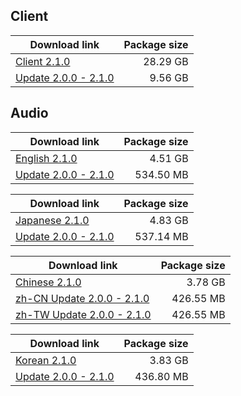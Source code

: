 ## Client

| Download link | Package size |
| ------------- | ------------:|
| [Client 2.1.0](https://autopatchos.starrails.com/client/download/20240315112058_ccCKIhL7nSrowkqT/PC/StarRail_2.1.0.zip) | 28.29 GB |    
| [Update 2.0.0 - 2.1.0](https://autopatchos.starrails.com/client/hkrpg_global/35/game_2.0.0_2.1.0_hdiff_KGdFk3qyvf4eYWCz.zip) | 9.56 GB |


## Audio

| Download link | Package size |
| ------------- | ------------:|
| [English 2.1.0](https://autopatchos.starrails.com/client/download/20240315112058_ccCKIhL7nSrowkqT/PC/English.zip) | 4.51 GB |
| [Update 2.0.0 - 2.1.0](https://autopatchos.starrails.com/client/hkrpg_global/35/en-us_2.0.0_2.1.0_hdiff_H9An1j0dDBS4MXzZ.zip) | 534.50 MB |

| Download link | Package size |
| ------------- | ------------:|
| [Japanese 2.1.0](https://autopatchos.starrails.com/client/download/20240315112058_ccCKIhL7nSrowkqT/PC/Japanese.zip) | 4.83 GB |
| [Update 2.0.0 - 2.1.0](https://autopatchos.starrails.com/client/hkrpg_global/35/ja-jp_2.0.0_2.1.0_hdiff_m4tcYvbVFShTAyKM.zip) | 537.14 MB |

| Download link | Package size |
| ------------- | ------------:|
| [Chinese 2.1.0](https://autopatchos.starrails.com/client/download/20240315112058_ccCKIhL7nSrowkqT/PC/Chinese.zip) | 3.78 GB |
| [zh-CN Update 2.0.0 - 2.1.0](https://autopatchos.starrails.com/client/hkrpg_global/35/zh-cn_2.0.0_2.1.0_hdiff_eaKXmEoGYjADIQwP.zip) | 426.55 MB |
| [zh-TW Update 2.0.0 - 2.1.0](https://autopatchos.starrails.com/client/hkrpg_global/35/zh-tw_2.0.0_2.1.0_hdiff_oBEvD0mikIOdqMK8.zip) | 426.55 MB |

| Download link | Package size |
| ------------- | ------------:|
| [Korean 2.1.0](https://autopatchos.starrails.com/client/download/20240315112058_ccCKIhL7nSrowkqT/PC/Korean.zip) | 3.83 GB |
| [Update 2.0.0 - 2.1.0](https://autopatchos.starrails.com/client/hkrpg_global/35/ko-kr_2.0.0_2.1.0_hdiff_pzIKMLf3JkQiaUYt.zip) | 436.80 MB |